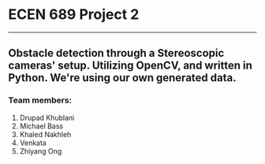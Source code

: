 # ECEN 689 Project 2
---
Obstacle detection through a Stereoscopic cameras' setup. Utilizing OpenCV, and written in Python.
We're using our own generated data.
---

### Team members:

1) Drupad Khublani
2) Michael Bass
3) Khaled Nakhleh
4) Venkata
5) Zhiyang Ong
